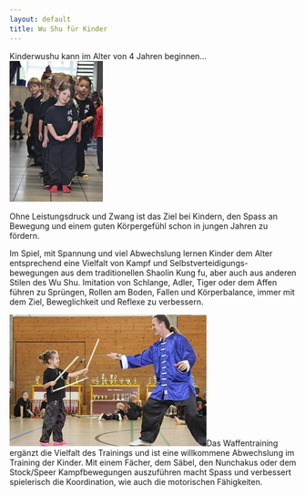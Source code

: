```yaml
---
layout: default
title: Wu Shu für Kinder
---
```


Kinderwushu kann im Alter von 4 Jahren beginnen...
<img class="ifloat-right" src="/images/kinder.jpg" alt="Wu Shu Kids">

Ohne Leistungsdruck und Zwang ist das Ziel bei Kindern, den Spass an Bewegung und einem guten Körpergefühl schon in jungen Jahren zu fördern.

Im Spiel, mit Spannung und viel Abwechslung lernen Kinder dem Alter entsprechend eine Vielfalt von Kampf und Selbstverteidigungs-bewegungen aus dem traditionellen Shaolin Kung fu, aber auch aus anderen Stilen des Wu Shu. Imitation von Schlange, Adler, Tiger oder dem Affen führen zu Sprüngen, Rollen am Boden, Fallen und Körperbalance, immer mit dem Ziel, Beweglichkeit und Reflexe zu verbessern.

<img class="ifloat-left" src="/images/waffen-laura.jpg" alt="Waffentraining">Das Waffentraining ergänzt die Vielfalt des Trainings und ist eine willkommene Abwechslung im Training der Kinder.
Mit einem Fächer, dem Säbel, den Nunchakus oder dem Stock/Speer Kampfbewegungen auszuführen macht Spass und verbessert spielerisch die Koordination, wie auch die motorischen Fähigkeiten.